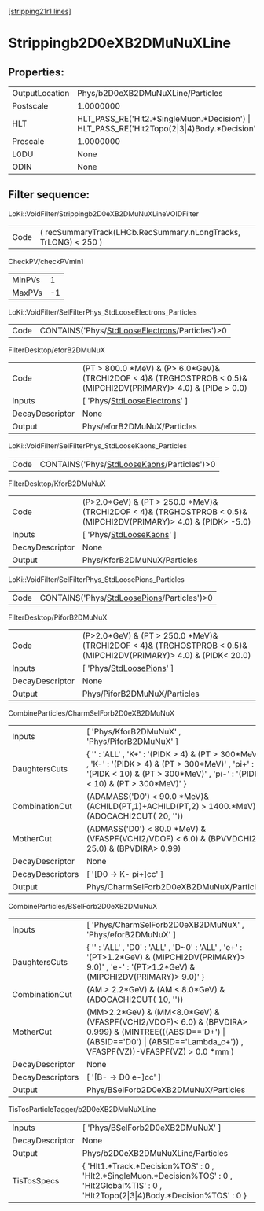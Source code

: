 [[stripping21r1 lines]](./stripping21r1-index)

# Strippingb2D0eXB2DMuNuXLine

## Properties:

|                |                                                                                                |
|----------------|------------------------------------------------------------------------------------------------|
| OutputLocation | Phys/b2D0eXB2DMuNuXLine/Particles                                                              |
| Postscale      | 1.0000000                                                                                      |
| HLT            | HLT_PASS_RE('Hlt2.\*SingleMuon.\*Decision') \| HLT_PASS_RE('Hlt2Topo(2\|3\|4)Body.\*Decision') |
| Prescale       | 1.0000000                                                                                      |
| L0DU           | None                                                                                           |
| ODIN           | None                                                                                           |

## Filter sequence:

LoKi::VoidFilter/Strippingb2D0eXB2DMuNuXLineVOIDFilter

|      |                                                                 |
|------|-----------------------------------------------------------------|
| Code | ( recSummaryTrack(LHCb.RecSummary.nLongTracks, TrLONG) \< 250 ) |

CheckPV/checkPVmin1

|        |     |
|--------|-----|
| MinPVs | 1   |
| MaxPVs | -1  |

LoKi::VoidFilter/SelFilterPhys_StdLooseElectrons_Particles

|      |                                                                                                      |
|------|------------------------------------------------------------------------------------------------------|
| Code | CONTAINS('Phys/[StdLooseElectrons](./stripping21r1-commonparticles-stdlooseelectrons)/Particles')\>0 |

FilterDesktop/eforB2DMuNuX

|                 |                                                                                                                          |
|-----------------|--------------------------------------------------------------------------------------------------------------------------|
| Code            | (PT \> 800.0 \*MeV) & (P\> 6.0\*GeV)& (TRCHI2DOF \< 4)& (TRGHOSTPROB \< 0.5)& (MIPCHI2DV(PRIMARY)\> 4.0) & (PIDe \> 0.0) |
| Inputs          | [ 'Phys/[StdLooseElectrons](./stripping21r1-commonparticles-stdlooseelectrons)' ]                                      |
| DecayDescriptor | None                                                                                                                     |
| Output          | Phys/eforB2DMuNuX/Particles                                                                                              |

LoKi::VoidFilter/SelFilterPhys_StdLooseKaons_Particles

|      |                                                                                              |
|------|----------------------------------------------------------------------------------------------|
| Code | CONTAINS('Phys/[StdLooseKaons](./stripping21r1-commonparticles-stdloosekaons)/Particles')\>0 |

FilterDesktop/KforB2DMuNuX

|                 |                                                                                                                         |
|-----------------|-------------------------------------------------------------------------------------------------------------------------|
| Code            | (P\>2.0\*GeV) & (PT \> 250.0 \*MeV)& (TRCHI2DOF \< 4)& (TRGHOSTPROB \< 0.5)& (MIPCHI2DV(PRIMARY)\> 4.0) & (PIDK\> -5.0) |
| Inputs          | [ 'Phys/[StdLooseKaons](./stripping21r1-commonparticles-stdloosekaons)' ]                                             |
| DecayDescriptor | None                                                                                                                    |
| Output          | Phys/KforB2DMuNuX/Particles                                                                                             |

LoKi::VoidFilter/SelFilterPhys_StdLoosePions_Particles

|      |                                                                                              |
|------|----------------------------------------------------------------------------------------------|
| Code | CONTAINS('Phys/[StdLoosePions](./stripping21r1-commonparticles-stdloosepions)/Particles')\>0 |

FilterDesktop/PiforB2DMuNuX

|                 |                                                                                                                         |
|-----------------|-------------------------------------------------------------------------------------------------------------------------|
| Code            | (P\>2.0\*GeV) & (PT \> 250.0 \*MeV)& (TRCHI2DOF \< 4)& (TRGHOSTPROB \< 0.5)& (MIPCHI2DV(PRIMARY)\> 4.0) & (PIDK\< 20.0) |
| Inputs          | [ 'Phys/[StdLoosePions](./stripping21r1-commonparticles-stdloosepions)' ]                                             |
| DecayDescriptor | None                                                                                                                    |
| Output          | Phys/PiforB2DMuNuX/Particles                                                                                            |

CombineParticles/CharmSelForb2D0eXB2DMuNuX

|                  |                                                                                                                                                                                            |
|------------------|--------------------------------------------------------------------------------------------------------------------------------------------------------------------------------------------|
| Inputs           | [ 'Phys/KforB2DMuNuX' , 'Phys/PiforB2DMuNuX' ]                                                                                                                                           |
| DaughtersCuts    | { '' : 'ALL' , 'K+' : '(PIDK \> 4) & (PT \> 300\*MeV)' , 'K-' : '(PIDK \> 4) & (PT \> 300\*MeV)' , 'pi+' : '(PIDK \< 10) & (PT \> 300\*MeV)' , 'pi-' : '(PIDK \< 10) & (PT \> 300\*MeV)' } |
| CombinationCut   | (ADAMASS('D0') \< 90.0 \*MeV)& (ACHILD(PT,1)+ACHILD(PT,2) \> 1400.\*MeV) & (ADOCACHI2CUT( 20, ''))                                                                                         |
| MotherCut        | (ADMASS('D0') \< 80.0 \*MeV) & (VFASPF(VCHI2/VDOF) \< 6.0) & (BPVVDCHI2 \> 25.0) & (BPVDIRA\> 0.99)                                                                                        |
| DecayDescriptor  | None                                                                                                                                                                                       |
| DecayDescriptors | [ '[D0 -\> K- pi+]cc' ]                                                                                                                                                                |
| Output           | Phys/CharmSelForb2D0eXB2DMuNuX/Particles                                                                                                                                                   |

CombineParticles/BSelForb2D0eXB2DMuNuX

|                  |                                                                                                                                                                                             |
|------------------|---------------------------------------------------------------------------------------------------------------------------------------------------------------------------------------------|
| Inputs           | [ 'Phys/CharmSelForb2D0eXB2DMuNuX' , 'Phys/eforB2DMuNuX' ]                                                                                                                                |
| DaughtersCuts    | { '' : 'ALL' , 'D0' : 'ALL' , 'D~0' : 'ALL' , 'e+' : '(PT\>1.2\*GeV) & (MIPCHI2DV(PRIMARY)\> 9.0)' , 'e-' : '(PT\>1.2\*GeV) & (MIPCHI2DV(PRIMARY)\> 9.0)' }                                 |
| CombinationCut   | (AM \> 2.2\*GeV) & (AM \< 8.0\*GeV) & (ADOCACHI2CUT( 10, ''))                                                                                                                               |
| MotherCut        | (MM\>2.2\*GeV) & (MM\<8.0\*GeV) & (VFASPF(VCHI2/VDOF)\< 6.0) & (BPVDIRA\> 0.999) & (MINTREE(((ABSID=='D+') \| (ABSID=='D0') \| (ABSID=='Lambda_c+')) , VFASPF(VZ))-VFASPF(VZ) \> 0.0 \*mm ) |
| DecayDescriptor  | None                                                                                                                                                                                        |
| DecayDescriptors | [ '[B- -\> D0 e-]cc' ]                                                                                                                                                                  |
| Output           | Phys/BSelForb2D0eXB2DMuNuX/Particles                                                                                                                                                        |

TisTosParticleTagger/b2D0eXB2DMuNuXLine

|                 |                                                                                                                                                    |
|-----------------|----------------------------------------------------------------------------------------------------------------------------------------------------|
| Inputs          | [ 'Phys/BSelForb2D0eXB2DMuNuX' ]                                                                                                                 |
| DecayDescriptor | None                                                                                                                                               |
| Output          | Phys/b2D0eXB2DMuNuXLine/Particles                                                                                                                  |
| TisTosSpecs     | { 'Hlt1.\*Track.\*Decision%TOS' : 0 , 'Hlt2.\*SingleMuon.\*Decision%TOS' : 0 , 'Hlt2Global%TIS' : 0 , 'Hlt2Topo(2\|3\|4)Body.\*Decision%TOS' : 0 } |
